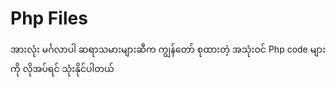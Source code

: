 # Php Files
အားလုံး မင်္ဂလာပါ ဆရာသမားများဆီက ကျွန်တော် စုထားတဲ့ အသုံးဝင် Php code များကို လိုအပ်ရင် သုံးနိုင်ပါတယ်
